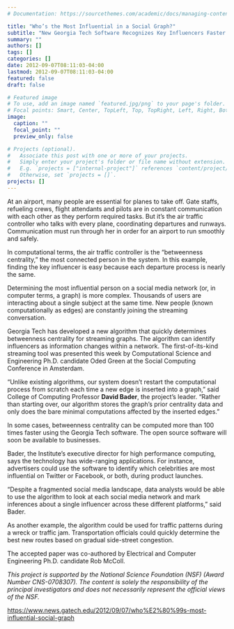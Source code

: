 ```yaml
---
# Documentation: https://sourcethemes.com/academic/docs/managing-content/

title: "Who’s the Most Influential in a Social Graph?"
subtitle: "New Georgia Tech Software Recognizes Key Influencers Faster Than Ever"
summary: ""
authors: []
tags: []
categories: []
date: 2012-09-07T08:11:03-04:00
lastmod: 2012-09-07T08:11:03-04:00
featured: false
draft: false

# Featured image
# To use, add an image named `featured.jpg/png` to your page's folder.
# Focal points: Smart, Center, TopLeft, Top, TopRight, Left, Right, BottomLeft, Bottom, BottomRight.
image:
  caption: ""
  focal_point: ""
  preview_only: false

# Projects (optional).
#   Associate this post with one or more of your projects.
#   Simply enter your project's folder or file name without extension.
#   E.g. `projects = ["internal-project"]` references `content/project/deep-learning/index.md`.
#   Otherwise, set `projects = []`.
projects: []
---
```


At an airport, many people are essential for planes to take off. Gate staffs, refueling crews, flight attendants and pilots are in constant communication with each other as they perform required tasks. But it’s the air traffic controller who talks with every plane, coordinating departures and runways. Communication must run through her in order for an airport to run smoothly and safely.

In computational terms, the air traffic controller is the “betweenness centrality,” the most connected person in the system. In this example, finding the key influencer is easy because each departure process is nearly the same.

Determining the most influential person on a social media network (or, in computer terms, a graph) is more complex. Thousands of users are interacting about a single subject at the same time. New people (known computationally as edges) are constantly joining the streaming conversation. 

Georgia Tech has developed a new algorithm that quickly determines betweenness centrality for streaming graphs. The algorithm can identify influencers as information changes within a network. The first-of-its-kind streaming tool was presented this week by Computational Science and Engineering Ph.D. candidate Oded Green at the Social Computing Conference in Amsterdam.

“Unlike existing algorithms, our system doesn’t restart the computational process from scratch each time a new edge is inserted into a graph,” said College of Computing Professor **David Bader**, the project’s leader. “Rather than starting over, our algorithm stores the graph’s prior centrality data and only does the bare minimal computations affected by the inserted edges.”

In some cases, betweenness centrality can be computed more than 100 times faster using the Georgia Tech software. The open source software will soon be available to businesses.

Bader, the Institute’s executive director for high performance computing, says the technology has wide-ranging applications. For instance, advertisers could use the software to identify which celebrities are most influential on Twitter or Facebook, or both, during product launches.

“Despite a fragmented social media landscape, data analysts would be able to use the algorithm to look at each social media network and mark inferences about a single influencer across these different platforms,” said Bader.

As another example, the algorithm could be used for traffic patterns during a wreck or traffic jam. Transportation officials could quickly determine the best new routes based on gradual side-street congestion.

The accepted paper was co-authored by Electrical and Computer Engineering Ph.D. candidate Rob McColl.

*This project is supported by the National Science Foundation (NSF) (Award Number CNS-0708307). The content is solely the responsibility of the principal investigators and does not necessarily represent the official views of the NSF.*

https://www.news.gatech.edu/2012/09/07/who%E2%80%99s-most-influential-social-graph
